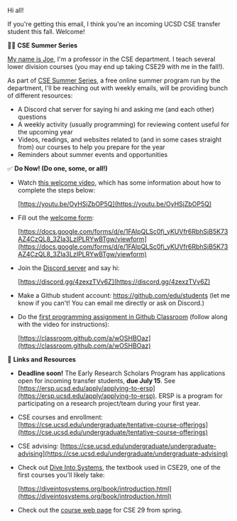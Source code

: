 Hi all!

If you're getting this email, I think you're an incoming UCSD CSE transfer
student this fall. Welcome!

👋🏻 **CSE Summer Series**

[My name is Joe](https://jpolitz.github.io/), I'm a professor in the CSE department. I teach several lower
division courses (you may end up taking CSE29 with me in the fall!).

As part of [CSE Summer
Series](https://cse.ucsd.edu/undergraduate/cse-summer-series), a free online
summer program run by the department, I'll be reaching out with weekly emails,
will be providing bunch of different resources:

- A Discord chat server for saying hi and asking me (and each other) questions
- A weekly activity (usually programming) for reviewing content useful for the
  upcoming year
- Videos, readings, and websites related to (and in some cases straight from)
our courses to help you prepare for the year
- Reminders about summer events and opportunities

✅ **Do Now! (Do one, some, or all!)**

- Watch [this welcome video](https://youtu.be/OyHSjZbOP5Q), which has some information about how to complete the steps below:
  
  [https://youtu.be/OyHSjZbOP5Q](https://youtu.be/OyHSjZbOP5Q)
- Fill out the [welcome form](https://docs.google.com/forms/d/e/1FAIpQLSc0fj_yKUVfr6RbhSjB5K73AZ4CzQL8_3ZIa3LzIPLRYwBTgw/viewform):
  
  [https://docs.google.com/forms/d/e/1FAIpQLSc0fj_yKUVfr6RbhSjB5K73AZ4CzQL8_3ZIa3LzIPLRYwBTgw/viewform](https://docs.google.com/forms/d/e/1FAIpQLSc0fj_yKUVfr6RbhSjB5K73AZ4CzQL8_3ZIa3LzIPLRYwBTgw/viewform)
- Join the [Discord server](https://discord.gg/4zexzTVv6Z) and say hi:
  
  [https://discord.gg/4zexzTVv6Z](https://discord.gg/4zexzTVv6Z)
- Make a Github student account: https://github.com/edu/students (let me know if you can't! You can email me directly or ask on Discord.)
- Do the [first programming assignment in Github Classroom](https://classroom.github.com/a/wOSHBOaz) (follow along with the video for instructions):

  [https://classroom.github.com/a/wOSHBOaz](https://classroom.github.com/a/wOSHBOaz)

🔗 **Links and Resources**

- **Deadline soon!** The Early Research Scholars Program has applications open for incoming transfer students, **due July 15**. See [https://ersp.ucsd.edu/apply/applying-to-ersp](https://ersp.ucsd.edu/apply/applying-to-ersp). ERSP is a program for participating on a research project/team during your first year.
- CSE courses and enrollment: [https://cse.ucsd.edu/undergraduate/tentative-course-offerings](https://cse.ucsd.edu/undergraduate/tentative-course-offerings)
- CSE advising: [https://cse.ucsd.edu/undergraduate/undergraduate-advising](https://cse.ucsd.edu/undergraduate/undergraduate-advising)
- Check out [Dive Into Systems](https://diveintosystems.org/book/introduction.html), the textbook used in CSE29, one of the first courses you'll likely take:
  
  [https://diveintosystems.org/book/introduction.html](https://diveintosystems.org/book/introduction.html)
- Check out the [course web page](https://cse29sp24.github.io/) for CSE 29 from spring.




